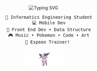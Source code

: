 <div align="center">

<img src="https://readme-typing-svg.herokuapp.com?font=Fira+Code&size=30&duration=1500&pause=600&color=A068FF&center=true&vCenter=true&multiline=true&width=560&height=100&lines=Hi%2C+Im+Gathfan!;Mobile+Dev+and+Pokemon+Trainer." alt="Typing SVG" />

<br>
<div style="widht:50%;">
    <pre>
    💼 Informatics Engineering Student
    💻 Mobile Dev
    📖 Front End Dev • Data Structure
    🎮 Music • Pokemon • Code • Art
    🍚 Espeon Trainer! 
</pre>
</div>
<img src="assets/espeon_sprite.gif" width="25%" align="center"/>

</div>
